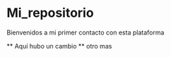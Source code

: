 # Mi_repositorio

Bienvenidos a mi primer contacto con esta plataforma

** Aquí hubo un cambio **
otro mas 
